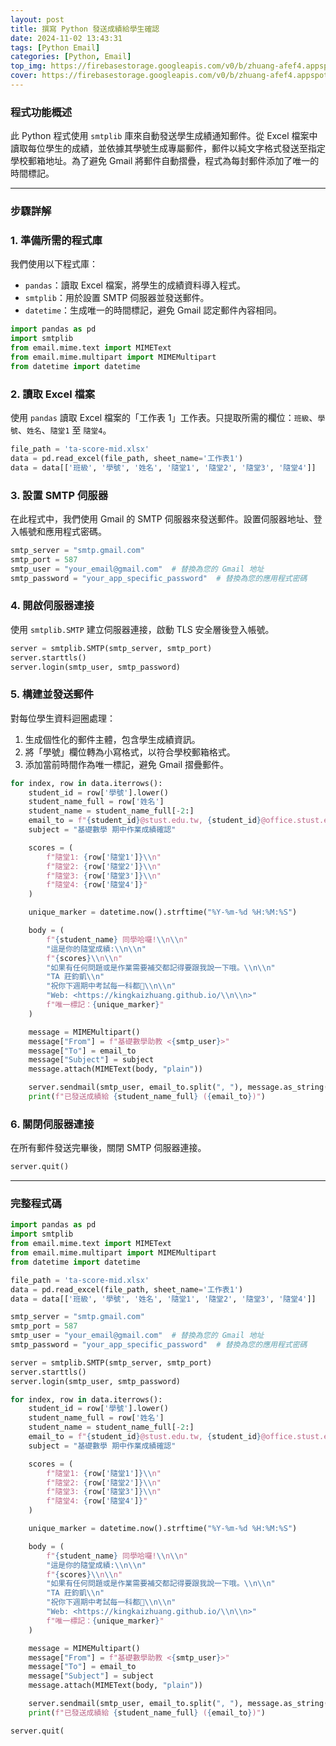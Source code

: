 ```yaml
---
layout: post
title: 撰寫 Python 發送成績給學生確認
date: 2024-11-02 13:43:31
tags: [Python Email]
categories: [Python, Email]
top_img: https://firebasestorage.googleapis.com/v0/b/zhuang-afef4.appspot.com/o/KingKaiZhuang.github.io%2F%E6%92%B0%E5%AF%AB%20Python%20%E7%99%BC%E9%80%81%E6%88%90%E7%B8%BE%E7%B5%A6%E5%AD%B8%E7%94%9F%E7%A2%BA%E8%AA%8D%2Fpython-mailscore.webp?alt=media&token=0ed4da31-e1b5-4ea3-8f89-0ecf46d0f30c
cover: https://firebasestorage.googleapis.com/v0/b/zhuang-afef4.appspot.com/o/KingKaiZhuang.github.io%2F%E6%92%B0%E5%AF%AB%20Python%20%E7%99%BC%E9%80%81%E6%88%90%E7%B8%BE%E7%B5%A6%E5%AD%B8%E7%94%9F%E7%A2%BA%E8%AA%8D%2Fpython-mailscore.webp?alt=media&token=0ed4da31-e1b5-4ea3-8f89-0ecf46d0f30c
---
```


### 程式功能概述

此 Python 程式使用 `smtplib` 庫來自動發送學生成績通知郵件。從 Excel 檔案中讀取每位學生的成績，並依據其學號生成專屬郵件，郵件以純文字格式發送至指定學校郵箱地址。為了避免 Gmail 將郵件自動摺疊，程式為每封郵件添加了唯一的時間標記。

---

### 步驟詳解

### 1. 準備所需的程式庫

我們使用以下程式庫：

- `pandas`：讀取 Excel 檔案，將學生的成績資料導入程式。
- `smtplib`：用於設置 SMTP 伺服器並發送郵件。
- `datetime`：生成唯一的時間標記，避免 Gmail 認定郵件內容相同。

```python
import pandas as pd
import smtplib
from email.mime.text import MIMEText
from email.mime.multipart import MIMEMultipart
from datetime import datetime
```

### 2. 讀取 Excel 檔案

使用 `pandas` 讀取 Excel 檔案的「工作表 1」工作表。只提取所需的欄位：`班級`、`學號`、`姓名`、`隨堂1` 至 `隨堂4`。

```python
file_path = 'ta-score-mid.xlsx'
data = pd.read_excel(file_path, sheet_name='工作表1')
data = data[['班級', '學號', '姓名', '隨堂1', '隨堂2', '隨堂3', '隨堂4']]
```

### 3. 設置 SMTP 伺服器

在此程式中，我們使用 Gmail 的 SMTP 伺服器來發送郵件。設置伺服器地址、登入帳號和應用程式密碼。

```python
smtp_server = "smtp.gmail.com"
smtp_port = 587
smtp_user = "your_email@gmail.com"  # 替換為您的 Gmail 地址
smtp_password = "your_app_specific_password"  # 替換為您的應用程式密碼
```

### 4. 開啟伺服器連接

使用 `smtplib.SMTP` 建立伺服器連接，啟動 TLS 安全層後登入帳號。

```python
server = smtplib.SMTP(smtp_server, smtp_port)
server.starttls()
server.login(smtp_user, smtp_password)
```

### 5. 構建並發送郵件

對每位學生資料迴圈處理：

1. 生成個性化的郵件主體，包含學生成績資訊。
2. 將「學號」欄位轉為小寫格式，以符合學校郵箱格式。
3. 添加當前時間作為唯一標記，避免 Gmail 摺疊郵件。

```python
for index, row in data.iterrows():
    student_id = row['學號'].lower()
    student_name_full = row['姓名']
    student_name = student_name_full[-2:]
    email_to = f"{student_id}@stust.edu.tw, {student_id}@office.stust.edu.tw"
    subject = "基礎數學 期中作業成績確認"

    scores = (
        f"隨堂1: {row['隨堂1']}\\n"
        f"隨堂2: {row['隨堂2']}\\n"
        f"隨堂3: {row['隨堂3']}\\n"
        f"隨堂4: {row['隨堂4']}"
    )

    unique_marker = datetime.now().strftime("%Y-%m-%d %H:%M:%S")

    body = (
        f"{student_name} 同學哈囉!\\n\\n"
        "這是你的隨堂成績:\\n\\n"
        f"{scores}\\n\\n"
        "如果有任何問題或是作業需要補交都記得要跟我說一下哦。\\n\\n"
        "TA 莊鈞凱\\n"
        "祝你下週期中考試每一科都💯\\n\\n"
        "Web: <https://kingkaizhuang.github.io/\\n\\n>"
        f"唯一標記：{unique_marker}"
    )

    message = MIMEMultipart()
    message["From"] = f"基礎數學助教 <{smtp_user}>"
    message["To"] = email_to
    message["Subject"] = subject
    message.attach(MIMEText(body, "plain"))

    server.sendmail(smtp_user, email_to.split(", "), message.as_string())
    print(f"已發送成績給 {student_name_full} ({email_to})")
```

### 6. 關閉伺服器連接

在所有郵件發送完畢後，關閉 SMTP 伺服器連接。

```python
server.quit()
```

---

### 完整程式碼

```python
import pandas as pd
import smtplib
from email.mime.text import MIMEText
from email.mime.multipart import MIMEMultipart
from datetime import datetime

file_path = 'ta-score-mid.xlsx'
data = pd.read_excel(file_path, sheet_name='工作表1')
data = data[['班級', '學號', '姓名', '隨堂1', '隨堂2', '隨堂3', '隨堂4']]

smtp_server = "smtp.gmail.com"
smtp_port = 587
smtp_user = "your_email@gmail.com"  # 替換為您的 Gmail 地址
smtp_password = "your_app_specific_password"  # 替換為您的應用程式密碼

server = smtplib.SMTP(smtp_server, smtp_port)
server.starttls()
server.login(smtp_user, smtp_password)

for index, row in data.iterrows():
    student_id = row['學號'].lower()
    student_name_full = row['姓名']
    student_name = student_name_full[-2:]
    email_to = f"{student_id}@stust.edu.tw, {student_id}@office.stust.edu.tw"
    subject = "基礎數學 期中作業成績確認"

    scores = (
        f"隨堂1: {row['隨堂1']}\\n"
        f"隨堂2: {row['隨堂2']}\\n"
        f"隨堂3: {row['隨堂3']}\\n"
        f"隨堂4: {row['隨堂4']}"
    )

    unique_marker = datetime.now().strftime("%Y-%m-%d %H:%M:%S")

    body = (
        f"{student_name} 同學哈囉!\\n\\n"
        "這是你的隨堂成績:\\n\\n"
        f"{scores}\\n\\n"
        "如果有任何問題或是作業需要補交都記得要跟我說一下哦。\\n\\n"
        "TA 莊鈞凱\\n"
        "祝你下週期中考試每一科都💯\\n\\n"
        "Web: <https://kingkaizhuang.github.io/\\n\\n>"
        f"唯一標記：{unique_marker}"
    )

    message = MIMEMultipart()
    message["From"] = f"基礎數學助教 <{smtp_user}>"
    message["To"] = email_to
    message["Subject"] = subject
    message.attach(MIMEText(body, "plain"))

    server.sendmail(smtp_user, email_to.split(", "), message.as_string())
    print(f"已發送成績給 {student_name_full} ({email_to})")

server.quit(
```
